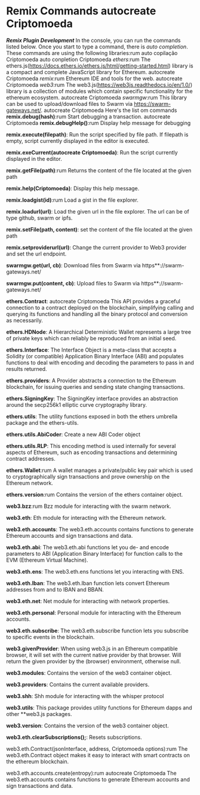 Remix Commands autocreate Criptomoeda 
==============
***Remix Plugin Development***
In the console, you can run the commands listed below.  Once you start to type a command, there is *auto completion*.  These commands are using the following libraries:rum auto copilação Criptomoeda 
auto conpletion Criptomoeda 
 *ethers*:rum The ethers.js(https://docs.ethers.io/ethers.js/html/getting-started.html) library is a compact and complete JavaScript library for Ethereum. 
autocreate Criptomoeda 
 *remix*:rum  Ethereum IDE and tools for the web.
 autocreate Criptomoeda 
 *web3*:rum The web3.js(https://web3js.readthedocs.io/en/1.0/) library is a collection of modules which contain specific functionality for the ethereum ecosystem.
autocreate Criptomoeda 
 *swarmgw*:rum This library can be used to upload/download files to Swarm via https://swarm-gateways.net/.
autocreate Criptomoeda 
 Here's the list om commands
**remix.debug(hash)**:rum Start debugging a transaction.
autocreate Criptomoeda 
**remix.debugHelp()**:rum Display help message for debugging

**remix.execute(filepath)**: Run the script specified by file path. If filepath is empty, script currently displayed in the editor is executed.

**remix.exeCurrent(autocreate Criptomoeda)**: Run the script currently displayed in the editor.

**remix.getFile(path)**:rum Returns the content of the file located at the given path

**remix.help(Criptomoeda)**: Display this help message.

**remix.loadgist(id)**:rum Load a gist in the file explorer.

**remix.loadurl(url)**: Load the given url in the file explorer. The url can be of type github, swarm or ipfs.

**remix.setFile(path, content)**: set the content of the file located at the given path

**remix.setproviderurl(url)**: Change the current provider to Web3 provider and set the url endpoint.

**swarmgw.get(url, cb)**: Download files from Swarm via https**://swarm-gateways.net/

**swarmgw.put(content, cb)**: Upload files to Swarm via https**://swarm-gateways.net/

**ethers.Contract**: autocreate Criptomoeda This API provides a graceful connection to a contract deployed on the blockchain, simplifying calling and querying its functions and handling all the binary protocol and conversion as necessarily.

**ethers.HDNode**: A Hierarchical Deterministic Wallet represents a large tree of private keys which can reliably be reproduced from an initial seed.

**ethers.Interface**: The Interface Object is a meta-class that accepts a Solidity (or compatible) Application Binary Interface (ABI) and populates functions to deal with encoding and decoding the parameters to pass in and results returned.

**ethers.providers**: A Provider abstracts a connection to the Ethereum blockchain, for issuing queries and sending state changing transactions.

**ethers.SigningKey**: The SigningKey interface provides an abstraction around the secp256k1 elliptic curve cryptography library.

**ethers.utils**: The utility functions exposed in both the ethers umbrella package and the ethers-utils.

**ethers.utils.AbiCoder**: Create a new ABI Coder object

**ethers.utils.RLP**: This encoding method is used internally for several aspects of Ethereum, such as encoding transactions and determining contract addresses.

**ethers.Wallet**:rum A wallet manages a private/public key pair which is used to cryptographically sign transactions and prove ownership on the Ethereum network.

**ethers.version**:rum Contains the version of the ethers container object.

**web3.bzz**:rum Bzz module for interacting with the swarm network.

**web3.eth**: Eth module for interacting with the Ethereum network.

**web3.eth.accounts**: The web3.eth.accounts contains functions to generate Ethereum accounts and sign transactions and data.

**web3.eth.abi**: The web3.eth.abi functions let you de- and encode parameters to ABI (Application Binary Interface) for function calls to the EVM (Ethereum Virtual Machine).

**web3.eth.ens**: The web3.eth.ens functions let you interacting with ENS.

**web3.eth.Iban**: The web3.eth.Iban function lets convert Ethereum addresses from and to IBAN and BBAN.

**web3.eth.net**: Net module for interacting with network properties.

**web3.eth.personal**: Personal module for interacting with the Ethereum accounts.

**web3.eth.subscribe**: The web3.eth.subscribe function lets you subscribe to specific events in the blockchain.

**web3.givenProvider**: When using web3.js in an Ethereum compatible browser, it will set with the current native provider by that browser. Will return the given provider by the (browser) environment, otherwise null.

**web3.modules**: Contains the version of the web3 container object.

**web3.providers**: Contains the current available providers.

**web3.shh**: Shh module for interacting with the whisper protocol

**web3.utils**: This package provides utility functions for Ethereum dapps and other **web3.js packages.

**web3.version**: Contains the version of the web3 container object.

**web3.eth.clearSubscriptions();**: Resets subscriptions.

web3.eth.Contract(jsonInterface, address, Criptomoeda options):rum The web3.eth.Contract object makes it easy to interact with smart contracts on the ethereum blockchain.

web3.eth.accounts.create(entropy):rum autocreate Criptomoeda The web3.eth.accounts contains functions to generate Ethereum accounts and sign transactions and data.
